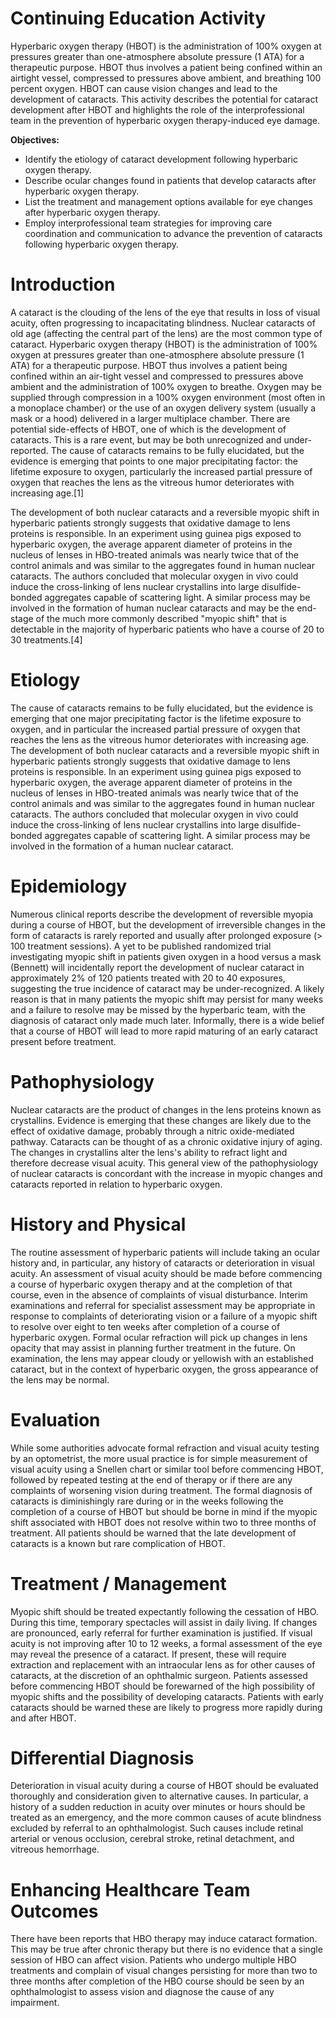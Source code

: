 # Continuing Education Activity

Hyperbaric oxygen therapy (HBOT) is the administration of 100% oxygen at pressures greater than one-atmosphere absolute pressure (1 ATA) for a therapeutic purpose. HBOT thus involves a patient being confined within an airtight vessel, compressed to pressures above ambient, and breathing 100 percent oxygen. HBOT can cause vision changes and lead to the development of cataracts. This activity describes the potential for cataract development after HBOT and highlights the role of the interprofessional team in the prevention of hyperbaric oxygen therapy-induced eye damage.

**Objectives:**
- Identify the etiology of cataract development following hyperbaric oxygen therapy.
- Describe ocular changes found in patients that develop cataracts after hyperbaric oxygen therapy.
- List the treatment and management options available for eye changes after hyperbaric oxygen therapy.
- Employ interprofessional team strategies for improving care coordination and communication to advance the prevention of cataracts following hyperbaric oxygen therapy.

# Introduction

A cataract is the clouding of the lens of the eye that results in loss of visual acuity, often progressing to incapacitating blindness. Nuclear cataracts of old age (affecting the central part of the lens) are the most common type of cataract. Hyperbaric oxygen therapy (HBOT) is the administration of 100% oxygen at pressures greater than one-atmosphere absolute pressure (1 ATA) for a therapeutic purpose. HBOT thus involves a patient being confined within an air-tight vessel and compressed to pressures above ambient and the administration of 100% oxygen to breathe. Oxygen may be supplied through compression in a 100% oxygen environment (most often in a monoplace chamber) or the use of an oxygen delivery system (usually a mask or a hood) delivered in a larger multiplace chamber. There are potential side-effects of HBOT, one of which is the development of cataracts. This is a rare event, but may be both unrecognized and under-reported. The cause of cataracts remains to be fully elucidated, but the evidence is emerging that points to one major precipitating factor: the lifetime exposure to oxygen, particularly the increased partial pressure of oxygen that reaches the lens as the vitreous humor deteriorates with increasing age.[1]

The development of both nuclear cataracts and a reversible myopic shift in hyperbaric patients strongly suggests that oxidative damage to lens proteins is responsible. In an experiment using guinea pigs exposed to hyperbaric oxygen, the average apparent diameter of proteins in the nucleus of lenses in HBO-treated animals was nearly twice that of the control animals and was similar to the aggregates found in human nuclear cataracts. The authors concluded that molecular oxygen in vivo could induce the cross-linking of lens nuclear crystallins into large disulfide-bonded aggregates capable of scattering light. A similar process may be involved in the formation of human nuclear cataracts and may be the end-stage of the much more commonly described "myopic shift" that is detectable in the majority of hyperbaric patients who have a course of 20 to 30 treatments.[4]

# Etiology

The cause of cataracts remains to be fully elucidated, but the evidence is emerging that one major precipitating factor is the lifetime exposure to oxygen, and in particular the increased partial pressure of oxygen that reaches the lens as the vitreous humor deteriorates with increasing age. The development of both nuclear cataracts and a reversible myopic shift in hyperbaric patients strongly suggests that oxidative damage to lens proteins is responsible. In an experiment using guinea pigs exposed to hyperbaric oxygen, the average apparent diameter of proteins in the nucleus of lenses in HBO-treated animals was nearly twice that of the control animals and was similar to the aggregates found in human nuclear cataracts. The authors concluded that molecular oxygen in vivo could induce the cross-linking of lens nuclear crystallins into large disulfide-bonded aggregates capable of scattering light. A similar process may be involved in the formation of a human nuclear cataract.

# Epidemiology

Numerous clinical reports describe the development of reversible myopia during a course of HBOT, but the development of irreversible changes in the form of cataracts is rarely reported and usually after prolonged exposure (> 100 treatment sessions). A yet to be published randomized trial investigating myopic shift in patients given oxygen in a hood versus a mask (Bennett) will incidentally report the development of nuclear cataract in approximately 2% of 120 patients treated with 20 to 40 exposures, suggesting the true incidence of cataract may be under-recognized. A likely reason is that in many patients the myopic shift may persist for many weeks and a failure to resolve may be missed by the hyperbaric team, with the diagnosis of cataract only made much later. Informally, there is a wide belief that a course of HBOT will lead to more rapid maturing of an early cataract present before treatment.

# Pathophysiology

Nuclear cataracts are the product of changes in the lens proteins known as crystallins. Evidence is emerging that these changes are likely due to the effect of oxidative damage, probably through a nitric oxide-mediated pathway. Cataracts can be thought of as a chronic oxidative injury of aging. The changes in crystallins alter the lens's ability to refract light and therefore decrease visual acuity. This general view of the pathophysiology of nuclear cataracts is concordant with the increase in myopic changes and cataracts reported in relation to hyperbaric oxygen.

# History and Physical

The routine assessment of hyperbaric patients will include taking an ocular history and, in particular, any history of cataracts or deterioration in visual acuity. An assessment of visual acuity should be made before commencing a course of hyperbaric oxygen therapy and at the completion of that course, even in the absence of complaints of visual disturbance. Interim examinations and referral for specialist assessment may be appropriate in response to complaints of deteriorating vision or a failure of a myopic shift to resolve over eight to ten weeks after completion of a course of hyperbaric oxygen. Formal ocular refraction will pick up changes in lens opacity that may assist in planning further treatment in the future. On examination, the lens may appear cloudy or yellowish with an established cataract, but in the context of hyperbaric oxygen, the gross appearance of the lens may be normal.

# Evaluation

While some authorities advocate formal refraction and visual acuity testing by an optometrist, the more usual practice is for simple measurement of visual acuity using a Snellen chart or similar tool before commencing HBOT, followed by repeated testing at the end of therapy or if there are any complaints of worsening vision during treatment. The formal diagnosis of cataracts is diminishingly rare during or in the weeks following the completion of a course of HBOT but should be borne in mind if the myopic shift associated with HBOT does not resolve within two to three months of treatment. All patients should be warned that the late development of cataracts is a known but rare complication of HBOT.

# Treatment / Management

Myopic shift should be treated expectantly following the cessation of HBO. During this time, temporary spectacles will assist in daily living. If changes are pronounced, early referral for further examination is justified. If visual acuity is not improving after 10 to 12 weeks, a formal assessment of the eye may reveal the presence of a cataract. If present, these will require extraction and replacement with an intraocular lens as for other causes of cataracts, at the discretion of an ophthalmic surgeon. Patients assessed before commencing HBOT should be forewarned of the high possibility of myopic shifts and the possibility of developing cataracts. Patients with early cataracts should be warned these are likely to progress more rapidly during and after HBOT.

# Differential Diagnosis

Deterioration in visual acuity during a course of HBOT should be evaluated thoroughly and consideration given to alternative causes. In particular, a history of a sudden reduction in acuity over minutes or hours should be treated as an emergency, and the more common causes of acute blindness excluded by referral to an ophthalmologist. Such causes include retinal arterial or venous occlusion, cerebral stroke, retinal detachment, and vitreous hemorrhage.

# Enhancing Healthcare Team Outcomes

There have been reports that HBO therapy may induce cataract formation. This may be true after chronic therapy but there is no evidence that a single session of HBO can affect vision. Patients who undergo multiple HBO treatments and complain of visual changes persisting for more than two to three months after completion of the HBO course should be seen by an ophthalmologist to assess vision and diagnose the cause of any impairment.